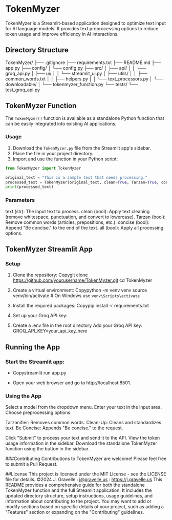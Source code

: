 # TokenMyzer

TokenMyzer is a Streamlit-based application designed to optimize text input for AI language models. It provides text preprocessing options to reduce token usage and improve efficiency in AI interactions.


## Directory Structure

TokenMyzer/
├── .gitignore
├── requirements.txt
├── README.md
├── app.py
├── config/
│   └── config.py
├── src/
│   ├── api/
│   │   └── groq_api.py
│   ├── ui/
│   │   └── streamlit_ui.py
│   ├── utils/
│   │   ├── common_words.txt
│   │   ├── helpers.py
│   │   └── text_processors.py
│   └── downloadable/
│       └── tokenmyzer_function.py
└── tests/
└── test_groq_api.py


## TokenMyzer Function

The `TokenMyzer()` function is available as a standalone Python function that can be easily integrated into existing AI applications.


### Usage

1. Download the `TokenMyzer.py` file from the Streamlit app's sidebar.
2. Place the file in your project directory.
3. Import and use the function in your Python script:

```python
from TokenMyzer import TokenMyzer

original_text = "This is a sample text that needs processing."
processed_text = TokenMyzer(original_text, clean=True, Tarzan=True, concise=True)
print(processed_text)
```

### Parameters

text (str): The input text to process.
clean (bool): Apply text cleaning (remove whitespace, punctuation, and convert to lowercase).
Tarzan (bool): Remove common words (articles, prepositions, etc.).
concise (bool): Append "Be concise." to the end of the text.
all (bool): Apply all processing options.

## TokenMyzer Streamlit App
### Setup

1.  Clone the repository:
Copygit clone https://github.com/yourusername/TokenMyzer.git
cd TokenMyzer

2.  Create a virtual environment:
Copypython -m venv venv
source venv/bin/activate  # On Windows use `venv\Scripts\activate`

3.  Install the required packages:
Copypip install -r requirements.txt

4.  Set up your Groq API key:

5.  Create a .env file in the root directory
Add your Groq API key: GROQ_API_KEY=your_api_key_here



## Running the App

### Start the Streamlit app:
- Copystreamlit run app.py

- Open your web browser and go to http://localhost:8501.

### Using the App

Select a model from the dropdown menu.
Enter your text in the input area.
Choose preprocessing options:

Tarzanifier: Removes common words.
Clean-Up: Cleans and standardizes text.
Be Concise: Appends "Be concise." to the request.


Click "Submit" to process your text and send it to the API.
View the token usage information in the sidebar.
Download the standalone TokenMyzer function using the button in the sidebar.

###Contributing
Contributions to TokenMyzer are welcome! Please feel free to submit a Pull Request.

##License
This project is licensed under the MIT License - see the LICENSE file for details.
©2024 J. Gravelle : j@gravelle.us : https://j.gravelle.us
This README provides a comprehensive guide for both the standalone TokenMyzer function and the full Streamlit application. It includes the updated directory structure, setup instructions, usage guidelines, and information about contributing to the project. You may want to add or modify sections based on specific details of your project, such as adding a "Features" section or expanding on the "Contributing" guidelines.

